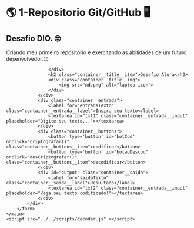# :earth_americas: 1-Repositorio Git/GitHub :desktop_computer:
## Desafio DIO. :nerd_face:

Criando meu primeiro repositório e exercitando as abilidades de um futuro desenvolvedor.:wink:

<!DOCTYPE html>
<html lang="en">
<head>
    <meta charset="UTF-8">
    <meta http-equiv="X-UA-Compatible" content="IE=edge">
    <meta name="viewport" content="width=device-width, initial-scale=1.0">
    <title>Desafio</title>
    <link rel="stylesheet" href="../style/decodificador.css">
</head>
<body>
    <main class="main">
        <form action="" class="form">
            <div class="container">
                <div class="container__title">
                    <div class="container__title__img">
                        
                    </div>
                    <h2 class="container__title__item">Desafio Alura</h2>
                    <div class="container__title__img">
                        <img src="nd.png" alt="laptop icon">
                    </div>
                </div>
                <div class="container__entrada">
                    <label for="entradaTexto" class="container__entrada__label">Insira seu texto</label>
                    <textarea id="txt1" class="container__entrada__input" placeholder="Digite seu texto..."></textarea>                 
                </div>
                <div class="container__buttons">
                    <button type='button' id='botCod' onclick="criptografar()" class="container__buttons__item">codificar</button>
                    <button type='button' id="botaoDescod" onclick="desCriptografar()" class="container__buttons__item">decodificar</button>
                </div>
                <div id="output" class="container__saida">
                    <label for="saidaTexto" class="container__saida__label">Resultado</label>
                    <textarea id="txt2" class="container__entrada__input" placeholder="Veja seu texto codificado!"></textarea>                    
                </div>
            </div>
        </form>
    </main>
    <script src="../../scripts/decoder.js" ></script>     
</body>
</html>
